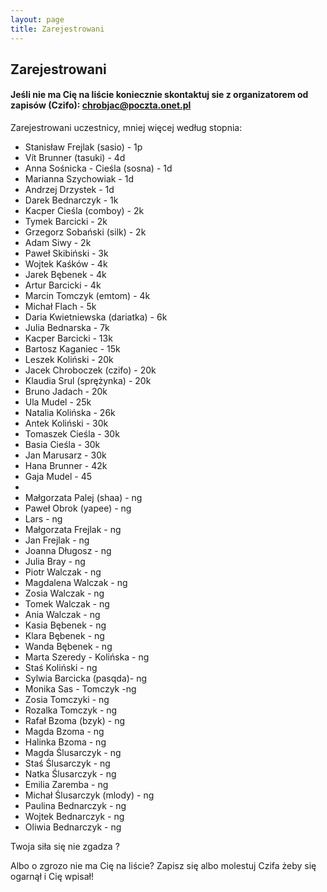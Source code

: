 ```yaml
---
layout: page
title: Zarejestrowani
---
```


## Zarejestrowani


#### Jeśli nie ma Cię na liście koniecznie skontaktuj sie z organizatorem od zapisów (Czifo): chrobjac@poczta.onet.pl

Zarejestrowani uczestnicy, mniej więcej według stopnia:
- Stanisław Frejlak (sasio) - 1p
- Vít Brunner (tasuki) - 4d
- Anna Sośnicka - Cieśla (sosna) - 1d
- Marianna Szychowiak - 1d
- Andrzej Drzystek - 1d
- Darek Bednarczyk - 1k
- Kacper Cieśla (comboy) - 2k
- Tymek Barcicki - 2k
- Grzegorz Sobański (silk) - 2k
- Adam Siwy - 2k
- Paweł Skibiński - 3k
- Wojtek Kaśków - 4k
- Jarek Bębenek - 4k
- Artur Barcicki - 4k
- Marcin Tomczyk (emtom) - 4k
- Michał Flach - 5k
- Daria Kwietniewska (dariatka) - 6k
- Julia Bednarska - 7k
- Kacper Barcicki - 13k
- Bartosz Kaganiec - 15k
- Leszek Koliński - 20k
- Jacek Chroboczek (czifo) - 20k
- Klaudia Srul (sprężynka) - 20k
- Bruno Jadach - 20k
- Ula Mudel - 25k
- Natalia Kolińska - 26k
- Antek Koliński - 30k
- Tomaszek Cieśla - 30k
- Basia Cieśla - 30k
- Jan Marusarz - 30k
- Hana Brunner - 42k
- Gaja Mudel - 45
- 
- Małgorzata Palej (shaa) - ng
- Paweł Obrok (yapee) - ng
- Lars - ng
- Małgorzata Frejlak - ng
- Jan Frejlak - ng
- Joanna Długosz - ng
- Julia Bray - ng
- Piotr Walczak - ng
- Magdalena Walczak - ng
- Zosia Walczak - ng
- Tomek Walczak - ng
- Ania Walczak - ng
- Kasia Bębenek - ng
- Klara Bębenek - ng
- Wanda Bębenek - ng
- Marta Szeredy - Kolińska - ng
- Staś Koliński - ng
- Sylwia Barcicka (pasqda)- ng
- Monika Sas - Tomczyk -ng
- Zosia Tomczyki - ng
- Rozalka Tomczyk - ng
- Rafał Bzoma (bzyk) - ng
- Magda Bzoma - ng
- Halinka Bzoma - ng
- Magda Ślusarczyk - ng
- Staś Ślusarczyk - ng
- Natka Ślusarczyk - ng
- Emilia Zaremba - ng
- Michał Ślusarczyk (mlody) - ng
- Paulina Bednarczyk - ng
- Wojtek Bednarczyk - ng
- Oliwia Bednarczyk - ng

  


Twoja siła się nie zgadza ?

Albo o zgrozo nie ma Cię na liście? Zapisz się albo molestuj Czifa żeby się ogarnął i Cię wpisał!
